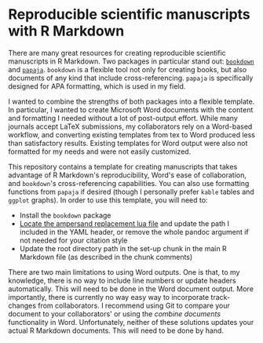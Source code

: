 # Reproducible scientific manuscripts with R Markdown

There are many great resources for creating reproducible scientific manuscripts in R Markdown. 
Two packages in particular stand out: [`bookdown`](https://github.com/rstudio/bookdown) and [`papaja`](https://github.com/crsh/papaja).
`bookdown` is a flexible tool not only for creating books, but also documents of any kind that include cross-referencing.
`papaja` is specifically designed for APA formatting, which is used in my field.

I wanted to combine the strengths of both packages into a flexible template.
In particular, I wanted to create Microsoft Word documents with the content and formatting I needed without a lot of post-output effort.
While many journals accept LaTeX submissions, my collaborators rely on a Word-based workflow, and converting existing templates from tex to Word produced less than satisfactory results.
Existing templates for Word output were also not formatted for my needs and were not easily customized.

This repository contains a template for creating manuscripts that takes advantage of R Markdown's reproducibility, Word's ease of collaboration, and `bookdown`'s cross-referencing capabilities. You can also use formatting functions from `papaja` if desired (though I personally prefer `kable` tables and `ggplot` graphs).
In order to use this template, you will need to:

- Install the `bookdown` package
- [Locate the ampersand replacement lua file](https://cran.rstudio.com/web/packages/rmdfiltr/vignettes/replace_ampersands.html) and update the path I included in the YAML header, or remove the whole pandoc argument if not needed for your citation style
- Update the root directory path in the set-up chunk in the main R Markdown file (as described in the chunk comments)

There are two main limitations to using Word outputs. 
One is that, to my knowledge, there is no way to include line numbers or update headers automatically.
This will need to be done in the Word document output.
More importantly, there is currently no way easy way to incorporate track-changes from collaborators.
I recommend using Git to compare your document to your collaborators' or using the *combine documents* functionality in Word.
Unfortunately, neither of these solutions updates your actual R Markdown documents.
This will need to be done by hand.
